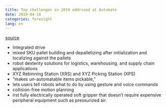 ```yaml
---
title: Top challenges in 2019 addrssed at Automate
date: 2019-04-18
categories: foresight
lang: en
---
```


[source](https://www.therobotreport.com/automate-promat-8-robotics-startups-to-watch/)

* Integrated drive
* mixed SKU pallet building and depalletizing after initialization and localizing against the pallets
* robot dexterity solutions for logistics, warehousing, and supply chain applications
* XYZ Rebinning Station (XRS) and XYZ Picking Station (XPS)
* “makes un-automatable items pickable,”
* lets users tell robots what to do by using gesture and voice commands
* collision-free motion planning
* irst fully electrically operated soft gripper that doesn’t require expensive peripheral equipment such as pressurized air.
